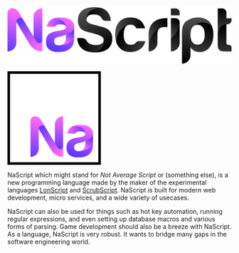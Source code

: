 <p align="center">
    <img src="https://github.com/Mentors4EDU/NaScript/blob/main/assets/NaScript_full.png" width="700" alt="banner">
  </a>
</p>
<img align="center" width="210" src="https://github.com/Mentors4EDU/NaScript/blob/main/assets/Na_Square_2048_border.png"> 

NaScript which might stand for *Not Average Script* or (something else), is a new programming language made by the maker of the experimental languages [LonScript](https://github.com/Lonero-Team/LonScript) and [ScrubScript](https://github.com/Mentors4EDU/ScrubScript). NaScript is built for modern web development, micro services, and a wide variety of usecases. 

NaScript can also be used for things such as hot key automation, running regular expressions, and even setting up database macros and various forms of parsing. Game development should also be a breeze with NaScript. As a language, NaScript is very robust. It wants to bridge many gaps in the software engineering world.

